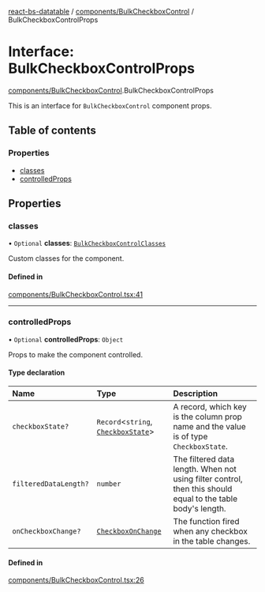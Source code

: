 [react-bs-datatable](../README.md) / [components/BulkCheckboxControl](../modules/components_BulkCheckboxControl.md) / BulkCheckboxControlProps

# Interface: BulkCheckboxControlProps

[components/BulkCheckboxControl](../modules/components_BulkCheckboxControl.md).BulkCheckboxControlProps

This is an interface for `BulkCheckboxControl` component props.

## Table of contents

### Properties

- [classes](components_BulkCheckboxControl.BulkCheckboxControlProps.md#classes)
- [controlledProps](components_BulkCheckboxControl.BulkCheckboxControlProps.md#controlledprops)

## Properties

### classes

• `Optional` **classes**: [`BulkCheckboxControlClasses`](components_BulkCheckboxControl.BulkCheckboxControlClasses.md)

Custom classes for the component.

#### Defined in

[components/BulkCheckboxControl.tsx:41](https://github.com/imballinst/react-bs-datatable/blob/17ed332/src/components/BulkCheckboxControl.tsx#L41)

___

### controlledProps

• `Optional` **controlledProps**: `Object`

Props to make the component controlled.

#### Type declaration

| Name | Type | Description |
| :------ | :------ | :------ |
| `checkboxState?` | `Record`<`string`, [`CheckboxState`](helpers_types.CheckboxState.md)\> | A record, which key is the column prop name and the value is of type `CheckboxState`. |
| `filteredDataLength?` | `number` | The filtered data length. When not using filter control, then this should equal to the table body's length. |
| `onCheckboxChange?` | [`CheckboxOnChange`](../modules/helpers_types.md#checkboxonchange) | The function fired when any checkbox in the table changes. |

#### Defined in

[components/BulkCheckboxControl.tsx:26](https://github.com/imballinst/react-bs-datatable/blob/17ed332/src/components/BulkCheckboxControl.tsx#L26)
